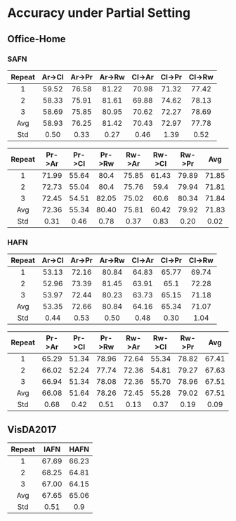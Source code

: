 # Accuracy under Partial Setting 

## Office-Home

### SAFN

| Repeat | Ar->Cl | Ar->Pr | Ar->Rw | Cl->Ar | Cl->Pr | Cl->Rw |
| :----: | :----: | :----: | :----: | :----: | :----: | :----: |
|   1    | 59.52  | 76.58  | 81.22  | 70.98  | 71.32  | 77.42  |
|   2    | 58.33  | 75.91  | 81.61  | 69.88  | 74.62  | 78.13  |
|   3    | 58.69  | 75.85  | 80.95  | 70.62  | 72.27  | 78.69  |
|  Avg   | 58.93  | 76.25  | 81.42  | 70.43  | 72.97  | 77.78  |
|  Std   |  0.50  |  0.33  |  0.27  |  0.46  |  1.39  |  0.52  |

| Repeat | Pr->Ar | Pr->Cl | Pr->Rw | Rw->Ar | Rw->Cl | Rw->Pr |  Avg  |
| :----: | :----: | :----: | :----: | :----: | :----: | :----: | :---: |
|   1    | 71.99  | 55.64  |  80.4  | 75.85  | 61.43  | 79.89  | 71.85 |
|   2    | 72.73  | 55.04  |  80.4  | 75.76  |  59.4  | 79.94  | 71.81 |
|   3    | 72.45  | 54.51  | 82.05  | 75.02  |  60.6  | 80.34  | 71.84 |
|  Avg   | 72.36  | 55.34  | 80.40  | 75.81  | 60.42  | 79.92  | 71.83 |
|  Std   |  0.31  |  0.46  |  0.78  |  0.37  |  0.83  |  0.20  | 0.02  |

### HAFN

| Repeat | Ar->Cl | Ar->Pr | Ar->Rw | Cl->Ar | Cl->Pr | Cl->Rw |
| :----: | :----: | :----: | :----: | :----: | :----: | :----: |
|   1    | 53.13  | 72.16  | 80.84  | 64.83  | 65.77  | 69.74  |
|   2    | 52.96  | 73.39  | 81.45  | 63.91  |  65.1  | 72.28  |
|   3    | 53.97  | 72.44  | 80.23  | 63.73  | 65.15  | 71.18  |
|  Avg   | 53.35  | 72.66  | 80.84  | 64.16  | 65.34  | 71.07  |
|  Std   |  0.44  |  0.53  |  0.50  |  0.48  |  0.30  |  1.04  |

| Repeat | Pr->Ar | Pr->Cl | Pr->Rw | Rw->Ar | Rw->Cl | Rw->Pr |  Avg  |
| :----: | :----: | :----: | :----: | :----: | :----: | :----: | :---: |
|   1    | 65.29  | 51.34  | 78.96  | 72.64  | 55.34  | 78.82  | 67.41 |
|   2    | 66.02  | 52.24  | 77.74  | 72.36  | 54.81  | 79.27  | 67.63 |
|   3    | 66.94  | 51.34  | 78.08  | 72.36  | 55.70  | 78.96  | 67.51 |
|  Avg   | 66.08  | 51.64  | 78.26  | 72.45  | 55.28  | 79.02  | 67.51 |
|  Std   |  0.68  |  0.42  |  0.51  |  0.13  |  0.37  |  0.19  | 0.09  |

## VisDA2017

| Repeat | IAFN  | HAFN  |
| :----: | :---: | :---: |
|   1    | 67.69 | 66.23 |
|   2    | 68.25 | 64.81 |
|   3    | 67.00 | 64.15 |
|  Avg   | 67.65 | 65.06 |
|  Std   | 0.51  |  0.9  |



